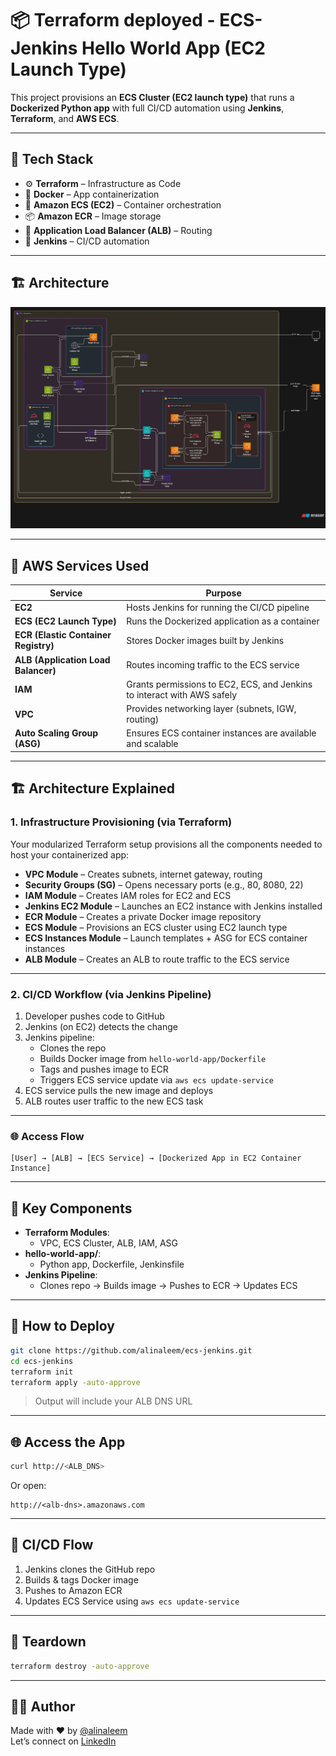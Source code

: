 # 📦 Terraform deployed - ECS-Jenkins Hello World App (EC2 Launch Type)

This project provisions an **ECS Cluster (EC2 launch type)** that runs a **Dockerized Python app** with full CI/CD automation using **Jenkins**, **Terraform**, and **AWS ECS**.

---

## 🧰 Tech Stack

- ⚙️ **Terraform** – Infrastructure as Code
- 🐳 **Docker** – App containerization
- 🚀 **Amazon ECS (EC2)** – Container orchestration
- 📦 **Amazon ECR** – Image storage
- 🔧 **Application Load Balancer (ALB)** – Routing
- 🤖 **Jenkins** – CI/CD automation

---

## 🏗️ Architecture

![AWS Architecture Diagram](./images/Architecture.webp)

---

## 🔧 AWS Services Used

| Service                      | Purpose                                                                 |
|------------------------------|-------------------------------------------------------------------------|
| **EC2**                      | Hosts Jenkins for running the CI/CD pipeline                            |
| **ECS (EC2 Launch Type)**    | Runs the Dockerized application as a container                          |
| **ECR (Elastic Container Registry)** | Stores Docker images built by Jenkins                                 |
| **ALB (Application Load Balancer)** | Routes incoming traffic to the ECS service                             |
| **IAM**                      | Grants permissions to EC2, ECS, and Jenkins to interact with AWS safely |
| **VPC**                      | Provides networking layer (subnets, IGW, routing)                        |
| **Auto Scaling Group (ASG)** | Ensures ECS container instances are available and scalable              |

---

## 🏗️ Architecture Explained

### 1. Infrastructure Provisioning (via Terraform)

Your modularized Terraform setup provisions all the components needed to host your containerized app:

- **VPC Module** – Creates subnets, internet gateway, routing
- **Security Groups (SG)** – Opens necessary ports (e.g., 80, 8080, 22)
- **IAM Module** – Creates IAM roles for EC2 and ECS
- **Jenkins EC2 Module** – Launches an EC2 instance with Jenkins installed
- **ECR Module** – Creates a private Docker image repository
- **ECS Module** – Provisions an ECS cluster using EC2 launch type
- **ECS Instances Module** – Launch templates + ASG for ECS container instances
- **ALB Module** – Creates an ALB to route traffic to the ECS service

---

### 2. CI/CD Workflow (via Jenkins Pipeline)

1. Developer pushes code to GitHub
2. Jenkins (on EC2) detects the change
3. Jenkins pipeline:
   - Clones the repo
   - Builds Docker image from `hello-world-app/Dockerfile`
   - Tags and pushes image to ECR
   - Triggers ECS service update via `aws ecs update-service`
4. ECS service pulls the new image and deploys
5. ALB routes user traffic to the new ECS task

---

### 🌐 Access Flow

```
[User] → [ALB] → [ECS Service] → [Dockerized App in EC2 Container Instance]
```

---

## 🔨 Key Components

- **Terraform Modules**:
  - VPC, ECS Cluster, ALB, IAM, ASG
- **hello-world-app/**:
  - Python app, Dockerfile, Jenkinsfile
- **Jenkins Pipeline**:
  - Clones repo → Builds image → Pushes to ECR → Updates ECS

---

## 🚀 How to Deploy

```bash
git clone https://github.com/alinaleem/ecs-jenkins.git
cd ecs-jenkins
terraform init
terraform apply -auto-approve
```

> Output will include your ALB DNS URL

---

## 🌐 Access the App

```bash
curl http://<ALB_DNS>
```

Or open:

```
http://<alb-dns>.amazonaws.com
```

---

## 🔄 CI/CD Flow

1. Jenkins clones the GitHub repo
2. Builds & tags Docker image
3. Pushes to Amazon ECR
4. Updates ECS Service using `aws ecs update-service`

---

## 🧹 Teardown

```bash
terraform destroy -auto-approve
```

---

## 🙋‍♂️ Author

Made with ❤️ by [@alinaleem](https://github.com/alinaleem)  
Let’s connect on [LinkedIn](https://linkedin.com/in/alinaleem)
